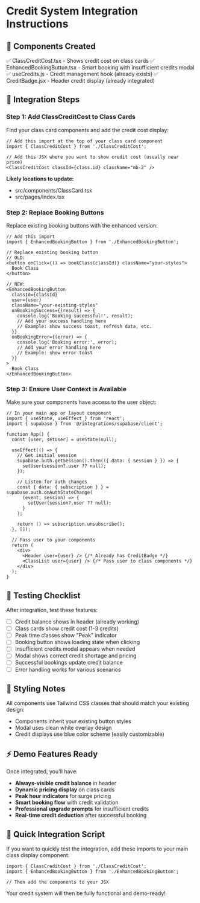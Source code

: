 # Credit System Integration Instructions

## 🎯 Components Created
✅ ClassCreditCost.tsx - Shows credit cost on class cards
✅ EnhancedBookingButton.tsx - Smart booking with insufficient credits modal
✅ useCredits.js - Credit management hook (already exists)
✅ CreditBadge.jsx - Header credit display (already integrated)

## 🔧 Integration Steps

### Step 1: Add ClassCreditCost to Class Cards

Find your class card components and add the credit cost display:

```tsx
// Add this import at the top of your class card component
import { ClassCreditCost } from './ClassCreditCost';

// Add this JSX where you want to show credit cost (usually near price)
<ClassCreditCost classId={class.id} className="mb-2" />
```

**Likely locations to update:**
- src/components/ClassCard.tsx
- src/pages/Index.tsx

### Step 2: Replace Booking Buttons

Replace existing booking buttons with the enhanced version:

```tsx
// Add this import
import { EnhancedBookingButton } from './EnhancedBookingButton';

// Replace existing booking button
// OLD:
<button onClick={() => bookClass(classId)} className="your-styles">
  Book Class
</button>

// NEW:
<EnhancedBookingButton 
  classId={classId} 
  user={user}
  className="your-existing-styles"
  onBookingSuccess={(result) => {
    console.log('Booking successful!', result);
    // Add your success handling here
    // Example: show success toast, refresh data, etc.
  }}
  onBookingError={(error) => {
    console.log('Booking error:', error);
    // Add your error handling here
    // Example: show error toast
  }}
>
  Book Class
</EnhancedBookingButton>
```

### Step 3: Ensure User Context is Available

Make sure your components have access to the user object:

```tsx
// In your main app or layout component
import { useState, useEffect } from 'react';
import { supabase } from '@/integrations/supabase/client';

function App() {
  const [user, setUser] = useState(null);

  useEffect(() => {
    // Get initial session
    supabase.auth.getSession().then(({ data: { session } }) => {
      setUser(session?.user ?? null);
    });

    // Listen for auth changes
    const { data: { subscription } } = supabase.auth.onAuthStateChange(
      (event, session) => {
        setUser(session?.user ?? null);
      }
    );

    return () => subscription.unsubscribe();
  }, []);

  // Pass user to your components
  return (
    <div>
      <Header user={user} /> {/* Already has CreditBadge */}
      <ClassList user={user} /> {/* Pass user to class components */}
    </div>
  );
}
```

## 🧪 Testing Checklist

After integration, test these features:

- [ ] Credit balance shows in header (already working)
- [ ] Class cards show credit cost (1-3 credits)
- [ ] Peak time classes show "Peak" indicator
- [ ] Booking button shows loading state when clicking
- [ ] Insufficient credits modal appears when needed
- [ ] Modal shows correct credit shortage and pricing
- [ ] Successful bookings update credit balance
- [ ] Error handling works for various scenarios

## 🎨 Styling Notes

All components use Tailwind CSS classes that should match your existing design:
- Components inherit your existing button styles
- Modal uses clean white overlay design
- Credit displays use blue color scheme (easily customizable)

## ⚡ Demo Features Ready

Once integrated, you'll have:
- **Always-visible credit balance** in header
- **Dynamic pricing display** on class cards
- **Peak hour indicators** for surge pricing
- **Smart booking flow** with credit validation
- **Professional upgrade prompts** for insufficient credits
- **Real-time credit deduction** after successful booking

## 🚀 Quick Integration Script

If you want to quickly test the integration, add these imports to your main class display component:

```tsx
import { ClassCreditCost } from './ClassCreditCost';
import { EnhancedBookingButton } from './EnhancedBookingButton';

// Then add the components to your JSX
```

Your credit system will then be fully functional and demo-ready!